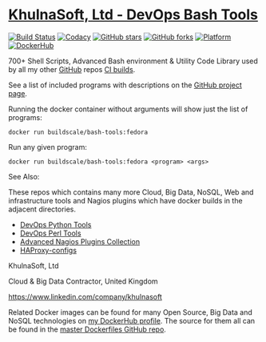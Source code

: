 # [KhulnaSoft, Ltd - DevOps Bash Tools](https://github.com/BuildScale/DevOps-Scripts)

[![Build Status](https://travis-ci.org/BuildScale/DevOps-Scripts.svg?branch=master)](https://travis-ci.org/BuildScale/DevOps-Scripts)
[![Codacy](https://app.codacy.com/project/badge/Grade/dffc1bfd13404c95b5a0ab97fd47974e)](https://www.codacy.com/gh/BuildScale/DevOps-Scripts/dashboard)
[![GitHub stars](https://img.shields.io/github/stars/buildscale/devops-scripts.svg)](https://github.com/BuildScale/DevOps-Scripts/stargazers)
[![GitHub forks](https://img.shields.io/github/forks/buildscale/devops-scripts.svg)](https://github.com/BuildScale/DevOps-Scripts/network)
[![Platform](https://img.shields.io/badge/platform-Linux%20%7C%20OS%20X-blue.svg)](https://github.com/buildscale/bash-tools#hari-sekhon---bash-tools)
[![DockerHub](https://img.shields.io/badge/docker-available-blue.svg)](https://hub.docker.com/r/buildscale/bash-tools/)

700+ Shell Scripts, Advanced Bash environment & Utility Code Library used by all my other [GitHub](https://github.com/buildscale) repos [CI builds](https://github.com/BuildScale/DevOps-Scripts/blob/master/Status.md).

See a list of included programs with descriptions on the [GitHub project page](https://github.com/BuildScale/DevOps-Scripts).

Running the docker container without arguments will show just the list of programs:

```
docker run buildscale/bash-tools:fedora
```

Run any given program:

```
docker run buildscale/bash-tools:fedora <program> <args>
```

See Also:

These repos which contains many more Cloud, Big Data, NoSQL, Web and infrastructure tools and Nagios plugins which have docker builds in the adjacent directories.


- [DevOps Python Tools](https://github.com/BuildScale/DevOps-Python-tools)
- [DevOps Perl Tools](https://github.com/BuildScale/DevOps-Perl-tools)
- [Advanced Nagios Plugins Collection](https://github.com/BuildScale/Nagios-Plugins)
- [HAProxy-configs](https://github.com/BuildScale/HAProxy-configs)

KhulnaSoft, Ltd

Cloud & Big Data Contractor, United Kingdom

https://www.linkedin.com/company/khulnasoft

Related Docker images can be found for many Open Source, Big Data and NoSQL technologies on [my DockerHub profile](https://hub.docker.com/r/buildscale). The source for them all can be found in the [master Dockerfiles GitHub repo](https://github.com/BuildScale/Dockerfiles/).
